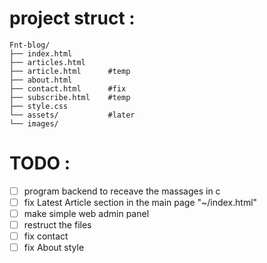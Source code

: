 # project struct :
 ```
Fnt-blog/
├── index.html
├── articles.html
├── article.html      #temp
├── about.html
├── contact.html      #fix
├── subscribe.html    #temp
├── style.css
└── assets/           #later 
└── images/
 ``` 
# TODO :
- [ ] program backend to receave the massages in c 
- [ ] fix Latest Article section in the main page "~/index.html"
- [ ] make simple web admin panel 
- [ ] restruct the files 
- [ ] fix contact
- [ ] fix About style 
